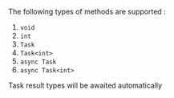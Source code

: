 The following types of methods are supported :

1. `void` 
1. `int`
1. `Task`
1. `Task<int>`
1. `async Task`
1. `async Task<int>`

Task result types will be awaited automatically